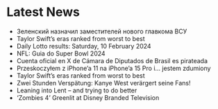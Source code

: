# Latest News
-  Зеленский назначил заместителей нового главкома ВСУ
-  Taylor Swift’s eras ranked from worst to best
-  Daily Lotto results: Saturday, 10 February 2024
-  NFL: Guia do Super Bowl 2024
-  Cuenta oficial en X de Cámara de Diputados de Brasil es pirateada
-  Przeskoczyłem z iPhone’a 11 na iPhone’a 15 Pro i… jestem zdumiony
-  Taylor Swift’s eras ranked from worst to best
-  Zwei Stunden Verspätung: Kanye West verärgert seine Fans!
-  Leaning into Lent – and trying to do better
-  ‘Zombies 4’ Greenlit at Disney Branded Television
